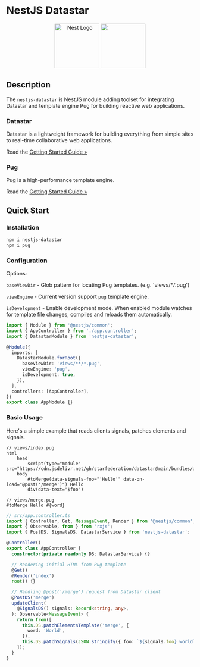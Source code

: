 # NestJS Datastar

<p align="center" font-size="200px">
<img src="https://nestjs.com/img/logo-small.svg" width="120" alt="Nest Logo" />
<img width="120" height="120" src="https://data-star.dev/static/images/rocket-512x512.png">
</p>

## Description

The `nestjs-datastar` is NestJS module adding toolset for integrating Datastar and template engine Pug for building reactive web applications.

### Datastar

Datastar is a lightweight framework for building everything from simple sites to real-time collaborative web applications.

Read the [Getting Started Guide »](https://data-star.dev/guide/getting_started)

### Pug

Pug is a high-performance template engine.

Read the [Getting Started Guide »](https://pugjs.org/api/getting-started.html)

## Quick Start

### Installation

```bash
npm i nestjs-datastar
npm i pug
```

### Configuration

Options:

`baseViewDir` - Glob pattern for locating Pug templates. (e.g. 'views/\*_/_.pug')

`viewEngine` - Current version support `pug` template engine.

`isDevelopment` - Enable development mode. When enabled module watches for template file changes, compiles and reloads them automatically.

```typescript
import { Module } from '@nestjs/common';
import { AppController } from './app.controller';
import { DatastarModule } from 'nestjs-datastar';

@Module({
  imports: [
    DatastarModule.forRoot({
      baseViewDir: 'views/**/*.pug',
      viewEngine: 'pug',
      isDevelopment: true,
    }),
  ],
  controllers: [AppController],
})
export class AppModule {}
```

### Basic Usage

Here's a simple example that reads clients signals, patches elements and signals.

```pug
// views/index.pug
html
    head
        script(type="module" src="https://cdn.jsdelivr.net/gh/starfederation/datastar@main/bundles/datastar.js")
    body
        #toMerge(data-signals-foo="'Hello'" data-on-load="@post('/merge')") Hello
        div(data-text="$foo")
```

```pug
// views/merge.pug
#toMerge Hello #{word}
```

```typescript
// src/app.controller.ts
import { Controller, Get, MessageEvent, Render } from '@nestjs/common';
import { Observable, from } from 'rxjs';
import { PostDS, SignalsDS, DatastarService } from 'nestjs-datastar';

@Controller()
export class AppController {
  constructor(private readonly DS: DatastarService) {}

  // Rendering initial HTML from Pug template
  @Get()
  @Render('index')
  root() {}

  // Handling @post('/merge') request from Datastar client
  @PostDS('merge')
  updateClient(
    @SignalsDS() signals: Record<string, any>,
  ): Observable<MessageEvent> {
    return from([
      this.DS.patchElementsTemplate('merge', {
        word: 'World',
      }),
      this.DS.patchSignals(JSON.stringify({ foo: `${signals.foo} world` })),
    ]);
  }
}
```
